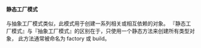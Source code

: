 #### 静态工厂模式

与抽象工厂模式类似，此模式用于创建一系列相关或相互依赖的对象。 『静态工厂模式』与『抽象工厂模式』的区别在于，只使用一个静态方法来创建所有类型对象， 此方法通常被命名为 factory 或 build。